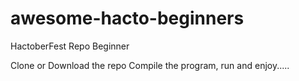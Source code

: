 # awesome-hacto-beginners
HactoberFest Repo Beginner

Clone or Download the repo Compile the program, run and enjoy.....
